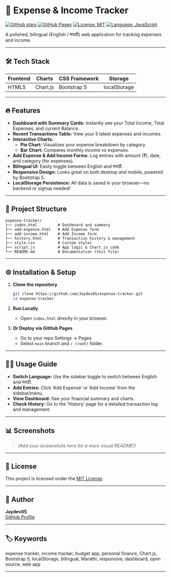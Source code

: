 # 💸 Expense & Income Tracker

[![GitHub stars](https://img.shields.io/github/stars/Jaydev05/expense-tracker?style=social)](https://github.com/Jaydev05/expense-tracker/stargazers)
[![GitHub Pages](https://img.shields.io/badge/pages-live-blue)](https://Jaydev05.github.io/expense-tracker/)
[![License: MIT](https://img.shields.io/badge/license-MIT-yellow.svg)](LICENSE)
[![Language: JavaScript](https://img.shields.io/badge/language-JavaScript-yellowgreen)](https://github.com/Jaydev05/expense-tracker)

A polished, bilingual (English / मराठी) web application for tracking expenses and income.

---

## 🛠️ Tech Stack

| Frontend      | Charts     | CSS Framework | Storage      |
| ------------- | ---------- | ------------- | ------------ |
| HTML5         | Chart.js   | Bootstrap 5   | localStorage |

---

## 🔥 Features

- **Dashboard with Summary Cards:** Instantly see your Total Income, Total Expenses, and current Balance.
- **Recent Transactions Table:** View your 5 latest expenses and incomes.
- **Interactive Charts:**
  - **Pie Chart:** Visualizes your expense breakdown by category.
  - **Bar Chart:** Compares monthly income vs expenses.
- **Add Expense & Add Income Forms:** Log entries with amount (₹), date, and category (for expenses).
- **Bilingual UI:** Easily toggle between English and मराठी.
- **Responsive Design:** Looks great on both desktop and mobile, powered by Bootstrap 5.
- **LocalStorage Persistence:** All data is saved in your browser—no backend or signup needed!

---

## 📑 Project Structure

```
expense-tracker/
├── index.html         # Dashboard and summary
├── add-expense.html   # Add Expense form
├── add-income.html    # Add Income form
├── history.html       # Transaction history & management
├── style.css          # Custom styles
├── script.js          # App logic & Chart.js code
└── README.md          # Documentation (this file)
```

---

## ⚙️ Installation & Setup

1. **Clone the repository**
    ```bash
    git clone https://github.com/Jaydev05/expense-tracker.git
    cd expense-tracker
    ```

2. **Run Locally**
    - Open `index.html` directly in your browser.

3. **Or Deploy via GitHub Pages**
    - Go to your repo Settings → Pages
    - Select `main` branch and `/ (root)` folder.

---

## 🧑‍💻 Usage Guide

- **Switch Language:** Use the sidebar toggle to switch between English and मराठी.
- **Add Entries:** Click ‘Add Expense’ or ‘Add Income’ from the sidebar/menu.
- **View Dashboard:** See your financial summary and charts.
- **Check History:** Go to the ‘History’ page for a detailed transaction log and management.

---

## 📊 Screenshots

> *(Add your screenshots here for a more visual README!)*

---

## 📜 License

This project is licensed under the [MIT License](LICENSE).

---

## 🙋 Author

**Jaydev05**  
[GitHub Profile](https://github.com/Jaydev05)

---

## 🏷️ Keywords

expense tracker, income tracker, budget app, personal finance, Chart.js, Bootstrap 5, localStorage, bilingual, Marathi, responsive, dashboard, open source, web app

---
